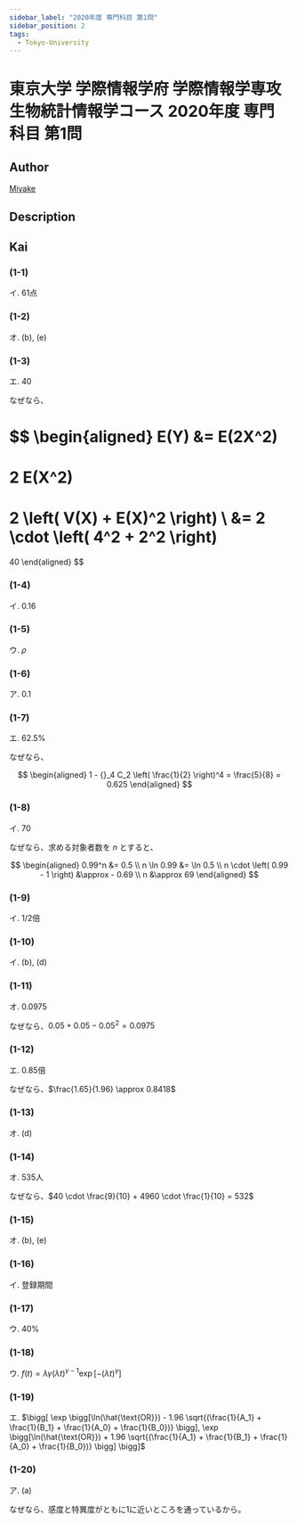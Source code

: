 ```yaml
---
sidebar_label: "2020年度 専門科目 第1問"
sidebar_position: 2
tags:
  - Tokyo-University
---
```

# 東京大学 学際情報学府 学際情報学専攻 生物統計情報学コース 2020年度 専門科目 第1問

## **Author**
[Miyake](https://miyake.github.io/exams/index.html)

## **Description**

## **Kai**
### (1-1)
イ. 61点

### (1-2)
オ. (b), (e)

### (1-3)
エ. 40

なぜなら、

$$
\begin{aligned}
E(Y)
&=
E(2X^2)
=
2 E(X^2)
=
2 \left( V(X) + E(X)^2 \right)
\\
&=
2 \cdot \left( 4^2 + 2^2 \right)
=
40
\end{aligned}
$$

### (1-4)
イ. 0.16

### (1-5)
ウ. $\rho$

### (1-6)
ア. 0.1

### (1-7)
エ. 62.5%

なぜなら、

$$
\begin{aligned}
1 - {}_4 C_2 \left( \frac{1}{2} \right)^4
= \frac{5}{8}
= 0.625
\end{aligned}
$$

### (1-8)
イ. 70

なぜなら、求める対象者数を $n$ とすると、

$$
\begin{aligned}
0.99^n &= 0.5
\\
n \ln 0.99 &= \ln 0.5
\\
n \cdot \left( 0.99 - 1 \right) &\approx - 0.69
\\
n &\approx 69
\end{aligned}
$$

### (1-9)
イ. 1/2倍

### (1-10)
イ. (b), (d)

### (1-11)
オ. 0.0975

なぜなら、$0.05 + 0.05 - 0.05^2 = 0.0975$

### (1-12)
エ. 0.85倍

なぜなら、$\frac{1.65}{1.96} \approx 0.8418$

### (1-13)
オ. (d)

### (1-14)
オ. 535人

なぜなら、$40 \cdot \frac{9}{10} + 4960 \cdot \frac{1}{10} = 532$

### (1-15)
オ. (b), (e)

### (1-16)
イ. 登録期間

### (1-17)
ウ. 40%

### (1-18)
ウ. $f(t) = \lambda \gamma (\lambda t)^{\gamma - 1} \exp[-(\lambda t)^{\gamma}]$

### (1-19)
エ. $\bigg[ \exp \bigg[\ln(\hat{\text{OR}}) - 1.96 \sqrt{(\frac{1}{A_1} + \frac{1}{B_1} + \frac{1}{A_0} + \frac{1}{B_0})} \bigg], \exp \bigg[\ln(\hat{\text{OR}}) + 1.96 \sqrt{(\frac{1}{A_1} + \frac{1}{B_1} + \frac{1}{A_0} + \frac{1}{B_0})} \bigg] \bigg]$

### (1-20)
ア. (a)

なぜなら、感度と特異度がともに1に近いところを通っているから。